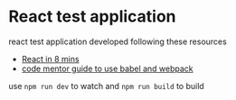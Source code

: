 # React test application

react test application developed following these resources

- [React in 8 mins](https://medium.com/learning-new-stuff/learn-react-js-in-7-min-92a1ef023003#.l5pt7exe4)
- [code mentor guide to use babel and webpack ](https://www.codementor.io/tamizhvendan/beginner-guide-setup-reactjs-environment-npm-babel-6-webpack-du107r9zr)


use `npm run dev` to watch
and `npm run build` to build
